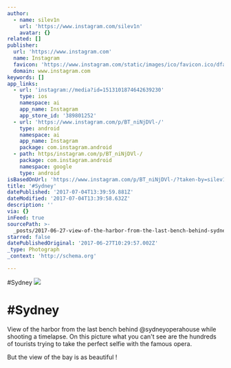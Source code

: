 ```yaml
---
author:
  - name: silev1n
    url: 'https://www.instagram.com/silev1n'
    avatar: {}
related: []
publisher:
  url: 'https://www.instagram.com'
  name: Instagram
  favicon: 'https://www.instagram.com/static/images/ico/favicon.ico/dfa85bb1fd63.ico'
  domain: www.instagram.com
keywords: []
app_links:
  - url: 'instagram://media?id=1513101874642639230'
    type: ios
    namespace: ai
    app_name: Instagram
    app_store_id: '389801252'
  - url: 'https://www.instagram.com/p/BT_niNjDVl-/'
    type: android
    namespace: ai
    app_name: Instagram
    package: com.instagram.android
  - path: https/instagram.com/p/BT_niNjDVl-/
    package: com.instagram.android
    namespace: google
    type: android
isBasedOnUrl: 'https://www.instagram.com/p/BT_niNjDVl-/?taken-by=silev1n'
title: '#Sydney'
datePublished: '2017-07-04T13:39:59.881Z'
dateModified: '2017-07-04T13:39:58.632Z'
description: ''
via: {}
inFeed: true
sourcePath: >-
  _posts/2017-06-27-view-of-the-harbor-from-the-last-bench-behind-sydneyoperaho.md
starred: false
datePublishedOriginal: '2017-06-27T10:29:57.002Z'
_type: Photograph
_context: 'http://schema.org'

---
```

\#Sydney
![](https://imgflo.herokuapp.com/graph/2b2431f8e7ba7b0/07ac6676a9f2a6ae29b8494f4466467e/noop.jpg?input=https%3A%2F%2Fscontent.cdninstagram.com%2Ft51.2885-15%2Fs640x640%2Fsh0.08%2Fe35%2F18380177_1375480009153980_5853808818336563200_n.jpg)

# \#Sydney

View of the harbor from the last bench behind @sydneyoperahouse while shooting a timelapse. On this picture what you can't see are the hundreds of tourists trying to take the perfect selfie with the famous opera.

But the view of the bay is as beautiful !